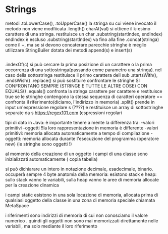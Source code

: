 # Strings

metodi 
.toLowerCase(), .toUpperCase()
	la stringa su cui viene invocato il metodo non viene modfiicata
.length()
charAt(val)
	si ottiene il k-esimo carattere di una stringa. restituisce un char
.substring(startIndex, endIndex)
	endIndex è escluso 
.substring(startIndex)
	va fino alla fine
.concat(stringa)
	come il +, ma se si devono concaterare parecchie stringhe è meglio utilizzare StringBuiler dotata dei metodi append(s) e insert(s)
```java

```
 .indexOf(c)
	 si può cercare la prima posizione di un carattere o la prima occorrenza di una sottostringa(passando come parametro una stringa). nel caso della sottostringa restituisce il primo carattera dell sub
.startsWith(), .endsWish()
.replace()
	si può sostituire 
confrontare le stringhe
	SI CONFRONTANO SEMPRE (STRINGE E TUTTE LE ALTRE COSE) CON EQUALS()
.equals()
	confronta la stringa carattere per carattere e restituisce true se le stringhe contengono la stessa sequenza di caratteri
operatore ==
	confronta il riferimento(diciamo, l'indirizzo in memoria)
.split()
	prende in input un'espressione regolare s (????) e restituisce un array di sottostringhe separate da s
	https://regex101.com (espressioni regolari

tipi di dato in Java:
è importante tenere a mente la differenza tra:
-valori primitivi
-oggetti
!!la loro rappresentazione in memoria è differente
-valori primitivi: memoria allocata automaticamente a tempo di compilazione
-oggetti: memoria allocata durante l'esecuzione del programma (operatore new) (le stringhe sono oggetti !)

al momento della creazione di un oggetto i campi di una classe sono inizializzati automaticamente ( copia tabella)

si può dichiarare un intero in notazione decimale, esadecimale, binario. occuperà sempre 4 byte
anatomia della memoria:
esistono stack e heap:
sullo stack vanno le variabili, sulla heap vanno le aree di memoria allocate per la creazione dinamica


i campi static esistono in una sola locazione di memoria, allocata prima di qualsiasi oggetto della classe in una zona di memoria speciale chiamata MetaSpace









i riferimenti sono indirizzi di memoria di cui non conosciamo il valore numerico . quindi gli oggetti non sono mai memorizzati direttamente nelle variabili, ma solo mediante il loro riferimento